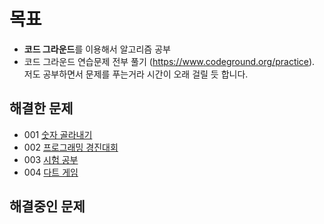 # 목표
- **코드 그라운드**를 이용해서 알고리즘 공부
- 코드 그라운드 연습문제 전부 풀기 (https://www.codeground.org/practice). <br/> 저도 공부하면서 문제를 푸는거라 시간이 오래 걸릴 듯 합니다.

## 해결한 문제
- 001 [숫자 골라내기](https://github.com/DaksHoont/CodeGround/blob/master/practice_001.md)
- 002 [프로그래밍 경진대회](https://github.com/DaksHoont/CodeGround/blob/master/practice_002.md)
- 003 [시험 공부](https://github.com/DaksHoont/CodeGround/blob/master/practice_003.md)
- 004 [다트 게임](https://github.com/DaksHoont/CodeGround/blob/master/practice_004.md)

## 해결중인 문제
